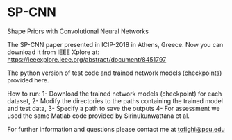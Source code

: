 # SP-CNN
Shape Priors with Convolutional Neural Networks

The SP-CNN paper presented in ICIP-2018 in Athens, Greece. Now you can download it from IEEE Xplore at:
https://ieeexplore.ieee.org/abstract/document/8451797

The python version of test code and trained network models (checkpoints) provided here.

How to run: 
 	1- Download the trained network models (checkpoint) for each dataset,
 	2- Modify the directories to the paths containing the trained model and test data,
 	3- Specify a path to save the outputs
	4- For assessment we used the same Matlab code provided by Sirinukunwattana et al.

For further information and questions please contact me at tofighi@psu.edu
